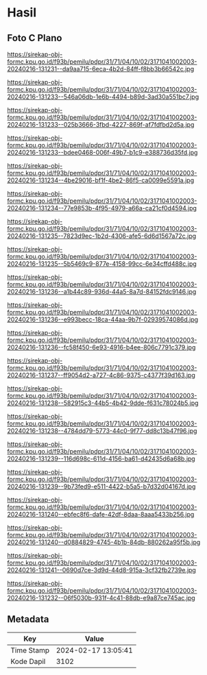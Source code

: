 # Hasil

## Foto C Plano

https://sirekap-obj-formc.kpu.go.id/f93b/pemilu/pdpr/31/71/04/10/02/3171041002003-20240216-131231--da9aa715-6eca-4b2d-84ff-f8bb3b66542c.jpg

https://sirekap-obj-formc.kpu.go.id/f93b/pemilu/pdpr/31/71/04/10/02/3171041002003-20240216-131233--546a06db-1e6b-4494-b89d-3ad30a551bc7.jpg

https://sirekap-obj-formc.kpu.go.id/f93b/pemilu/pdpr/31/71/04/10/02/3171041002003-20240216-131233--025b3666-3fbd-4227-869f-af7fdfbd2d5a.jpg

https://sirekap-obj-formc.kpu.go.id/f93b/pemilu/pdpr/31/71/04/10/02/3171041002003-20240216-131233--bdee0468-006f-49b7-b1c9-e388736d35fd.jpg

https://sirekap-obj-formc.kpu.go.id/f93b/pemilu/pdpr/31/71/04/10/02/3171041002003-20240216-131234--4be29016-bf1f-4be2-86f5-ca0099e5591a.jpg

https://sirekap-obj-formc.kpu.go.id/f93b/pemilu/pdpr/31/71/04/10/02/3171041002003-20240216-131234--77e9853b-4f95-4979-a66a-ca21cf0d4594.jpg

https://sirekap-obj-formc.kpu.go.id/f93b/pemilu/pdpr/31/71/04/10/02/3171041002003-20240216-131235--7823d9ec-1b2d-4306-afe5-6d6d1567a72c.jpg

https://sirekap-obj-formc.kpu.go.id/f93b/pemilu/pdpr/31/71/04/10/02/3171041002003-20240216-131235--5b5469c9-877e-4158-99cc-6e34cffd488c.jpg

https://sirekap-obj-formc.kpu.go.id/f93b/pemilu/pdpr/31/71/04/10/02/3171041002003-20240216-131236--a1b44c89-936d-44a5-8a7d-84152fdc9146.jpg

https://sirekap-obj-formc.kpu.go.id/f93b/pemilu/pdpr/31/71/04/10/02/3171041002003-20240216-131236--e993becc-18ca-44aa-9b7f-02939574086d.jpg

https://sirekap-obj-formc.kpu.go.id/f93b/pemilu/pdpr/31/71/04/10/02/3171041002003-20240216-131236--fc58f450-6e93-4916-b4ee-806c7791c379.jpg

https://sirekap-obj-formc.kpu.go.id/f93b/pemilu/pdpr/31/71/04/10/02/3171041002003-20240216-131237--ff9054d2-a727-4c86-9375-c4377f39d163.jpg

https://sirekap-obj-formc.kpu.go.id/f93b/pemilu/pdpr/31/71/04/10/02/3171041002003-20240216-131238--582915c3-44b5-4b42-9dde-f631c78024b5.jpg

https://sirekap-obj-formc.kpu.go.id/f93b/pemilu/pdpr/31/71/04/10/02/3171041002003-20240216-131238--4784dd79-5773-44c0-9f77-dd8c13b47f96.jpg

https://sirekap-obj-formc.kpu.go.id/f93b/pemilu/pdpr/31/71/04/10/02/3171041002003-20240216-131239--116d698c-611d-4156-ba61-d42435d6a68b.jpg

https://sirekap-obj-formc.kpu.go.id/f93b/pemilu/pdpr/31/71/04/10/02/3171041002003-20240216-131239--9b73fed9-e511-4422-b5a5-b7d32d04167d.jpg

https://sirekap-obj-formc.kpu.go.id/f93b/pemilu/pdpr/31/71/04/10/02/3171041002003-20240216-131240--ebfec8f6-dafe-42df-8daa-8aaa5433b256.jpg

https://sirekap-obj-formc.kpu.go.id/f93b/pemilu/pdpr/31/71/04/10/02/3171041002003-20240216-131240--d0884829-4745-4b1b-84db-880262a95f5b.jpg

https://sirekap-obj-formc.kpu.go.id/f93b/pemilu/pdpr/31/71/04/10/02/3171041002003-20240216-131241--0690d7ce-3d9d-44d8-915a-3cf32fb2739e.jpg

https://sirekap-obj-formc.kpu.go.id/f93b/pemilu/pdpr/31/71/04/10/02/3171041002003-20240216-131232--06f5030b-931f-4c41-88db-e9a87ce745ac.jpg


## Metadata

| Key        | Value               |
| ---------- | ------------------- |
| Time Stamp | 2024-02-17 13:05:41 |
| Kode Dapil | 3102                |



